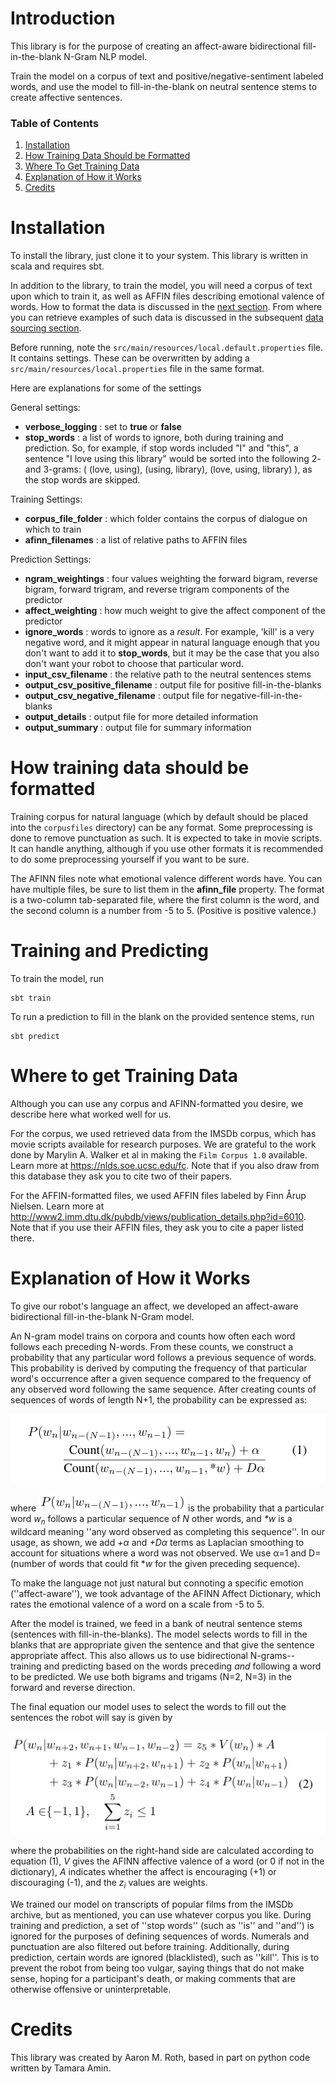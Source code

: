 # Introduction

This library is for the purpose of creating an affect-aware bidirectional fill-in-the-blank N-Gram NLP model.

Train the model on a corpus of text and positive/negative-sentiment labeled words, and use the model to fill-in-the-blank on neutral sentence stems to create affective sentences.

### Table of Contents
1. [Installation](#Installation)
1. [How Training Data Should be Formatted](#Formatting)
1. [Where To Get Training Data](#WhereData)
1. [Explanation of How it Works](#Explanation)
1. [Credits](#Credits)

<a name="Installation"></a>
# Installation

To install the library, just clone it to your system.  This library is written in scala and requires sbt.

In addition to the library, to train the model, you will need a corpus of text upon which to train it, as well as AFFIN files describing emotional valence of words.  How to format the data is discussed in the [next section](#Formatting).  From where you can retrieve examples of such data is discussed in the subsequent [data sourcing section](#WhereData).

Before running, note the `src/main/resources/local.default.properties` file.  It contains settings.  These can be overwritten by adding a `src/main/resources/local.properties` file in the same format.

Here are explanations for some of the settings

General settings:
* **verbose_logging** : set to **true** or **false**
* **stop_words** : a list of words to ignore, both during training and prediction.  So, for example, if stop words included "I" and "this", a sentence "I love using this library" would be sorted into the following 2- and 3-grams:  ( (love, using), (using, library), (love, using, library) ), as the stop words are skipped.

Training Settings:
* **corpus_file_folder** : which folder contains the corpus of dialogue on which to train
* **afinn_filenames** : a list of relative paths to AFFIN files

Prediction Settings:
* **ngram_weightings** : four values weighting the forward bigram, reverse bigram, forward trigram, and reverse trigram components of the predictor
* **affect_weighting** : how much weight to give the affect component of the predictor
* **ignore_words** : words to ignore as a _result_. For example, 'kill' is a very negative word, and it might appear in natural language enough that you don't want to add it to **stop_words**, but it may be the case that you also don't want your robot to choose that particular word.
* **input_csv_filename** : the relative path to the neutral sentences stems
* **output_csv_positive_filename** : output file for positive fill-in-the-blanks
* **output_csv_negative_filename** : output file for negative-fill-in-the-blanks
* **output_details** : output file for more detailed information
* **output_summary** : output file for summary information

<a name="Formatting"></a>
# How training data should be formatted

Training corpus for natural language (which by default should be placed into the `corpusfiles` directory) can be any format.  Some preprocessing is done to remove punctuation as such.  It is expected to take in movie scripts.  It can handle anything, although if you use other formats it is recommended to do some preprocessing yourself if you want to be sure.

The AFINN files note what emotional valence different words have.  You can have multiple files, be sure to list them in the **afinn_file** property.  The format is a two-column tab-separated file, where the first column is the word, and the second column is a number from -5 to 5. (Positive is positive valence.)

<a name="TrainingAndPredicting"></a>
# Training and Predicting

To train the model, run

    sbt train

To run a prediction to fill in the blank on the provided sentence stems, run

    sbt predict

<a name="WhereData"></a>
# Where to get Training Data

Although you can use any corpus and AFINN-formatted you desire, we describe here what worked well for us.

For the corpus, we used retrieved data from the IMSDb corpus, which has movie scripts available for research purposes.  We are grateful to the work done by Marylin A. Walker et al in making the `Film Corpus 1.0` available.  Learn more at https://nlds.soe.ucsc.edu/fc. Note that if you also draw from this database they ask you to cite two of their papers.

For the AFFIN-formatted files, we used AFFIN files labeled by Finn Årup Nielsen.  Learn more at http://www2.imm.dtu.dk/pubdb/views/publication_details.php?id=6010.  Note that if you use their AFFIN files, they ask you to cite a paper listed there.

<a name="Explanation"></a>
# Explanation of How it Works

To give our robot's language an affect, we developed an affect-aware bidirectional fill-in-the-blank N-Gram model.

An N-gram model trains on corpora and counts how often each word follows each preceding N-words. From these counts, we construct a probability that any particular word follows a previous sequence of words. This probability is derived by computing the frequency of that particular word's occurrence after a given sequence compared to the frequency of any observed word following the same sequence. After creating counts of sequences of words of length N+1, the probability can be expressed as:

![equation 1](images/eqn1.png)

where ![$P(w_n | w_{n-(N-1)}, ..., w_{n-1})$](images/eqn1-prob.png) is the probability that a particular word *w<sub>n</sub>* follows a particular sequence of *N* other words, and _*w_ is a wildcard meaning ''any word observed as completing this sequence''.  In our usage, as shown, we add _+α_ and _+Dα_ terms as Laplacian smoothing to account for situations where a word was not observed. We use α=1 and D= (number of words that could fit *$w$ for the given preceding sequence).

To make the language not just natural but connoting a specific emotion (''affect-aware''), we took advantage of the AFINN Affect Dictionary, which rates the emotional valence of a word on a scale from -5 to 5.

After the model is trained, we feed in a bank of neutral sentence stems (sentences with fill-in-the-blanks).  The model selects words to fill in the blanks that are appropriate given the sentence and that give the sentence appropriate affect. This also allows us to use bidirectional N-grams--training and predicting based on the words preceding _and_ following a word to be predicted. We use both bigrams and trigams (N=2, N=3) in the forward and reverse direction.

The final equation our model uses to select the words to fill out the sentences the robot will say is given by

![equation 2](images/eqn2.png)

where the probabilities on the right-hand side are calculated according to equation (1), _V_ gives the AFINN affective valence of a word (or 0 if not in the dictionary), _A_ indicates whether the affect is encouraging (+1) or discouraging (-1), and the *z<sub>i</sub>* values are weights.

We trained our model on transcripts of popular films from the IMSDb archive, but as mentioned, you can use whatever corpus you like. During training and prediction, a set of ''stop words'' (such as ''is'' and ''and'') is ignored for the purposes of defining sequences of words. Numerals and punctuation are also filtered out before training. Additionally, during prediction, certain words are ignored (blacklisted), such as ''kill''.  This is to prevent the robot from being too vulgar, saying things that do not make sense, hoping for a participant's death, or making comments that are otherwise offensive or uninterpretable.

<a name="Credits"></a>
# Credits

This library was created by Aaron M. Roth, based in part on python code written by Tamara Amin.

